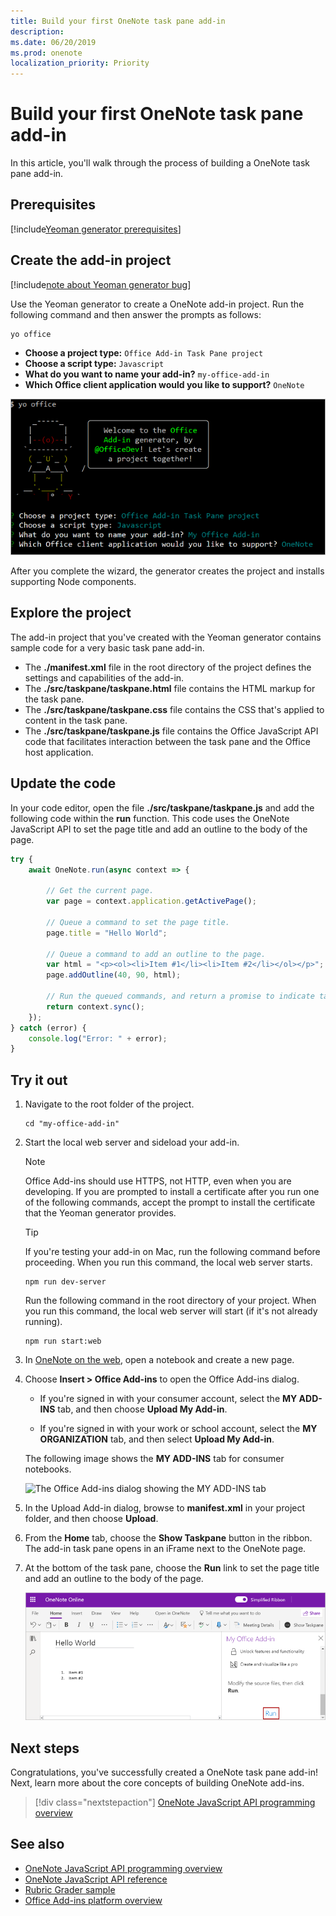```yaml
---
title: Build your first OneNote task pane add-in
description: 
ms.date: 06/20/2019
ms.prod: onenote
localization_priority: Priority
---
```


# Build your first OneNote task pane add-in

In this article, you'll walk through the process of building a OneNote task pane add-in.

## Prerequisites

[!include[Yeoman generator prerequisites](../includes/quickstart-yo-prerequisites.md)]

## Create the add-in project

[!include[note about Yeoman generator bug](../includes/note-yeoman-generator-bug-201908.md)]

Use the Yeoman generator to create a OneNote add-in project. Run the following command and then answer the prompts as follows:

```command&nbsp;line
yo office
```

- **Choose a project type:** `Office Add-in Task Pane project`
- **Choose a script type:** `Javascript`
- **What do you want to name your add-in?** `my-office-add-in`
- **Which Office client application would you like to support?** `OneNote`

![A screenshot of the prompts and answers for the Yeoman generator](../images/yo-office-onenote.png)

After you complete the wizard, the generator creates the project and installs supporting Node components.
	
## Explore the project

The add-in project that you've created with the Yeoman generator contains sample code for a very basic task pane add-in. 

- The **./manifest.xml** file in the root directory of the project defines the settings and capabilities of the add-in.
- The **./src/taskpane/taskpane.html** file contains the HTML markup for the task pane.
- The **./src/taskpane/taskpane.css** file contains the CSS that's applied to content in the task pane.
- The **./src/taskpane/taskpane.js** file contains the Office JavaScript API code that facilitates interaction between the task pane and the Office host application.

## Update the code

In your code editor, open the file **./src/taskpane/taskpane.js** and add the following code within the **run** function. This code uses the OneNote JavaScript API to set the page title and add an outline to the body of the page.

```js
try {
    await OneNote.run(async context => {

        // Get the current page.
        var page = context.application.getActivePage();

        // Queue a command to set the page title.
        page.title = "Hello World";

        // Queue a command to add an outline to the page.
        var html = "<p><ol><li>Item #1</li><li>Item #2</li></ol></p>";
        page.addOutline(40, 90, html);

        // Run the queued commands, and return a promise to indicate task completion.
        return context.sync();
    });
} catch (error) {
    console.log("Error: " + error);
}
```

## Try it out

1. Navigate to the root folder of the project.

    ```command&nbsp;line
    cd "my-office-add-in"
    ```

2. Start the local web server and sideload your add-in.

    > [!NOTE]
    > Office Add-ins should use HTTPS, not HTTP, even when you are developing. If you are prompted to install a certificate after you run one of the following commands, accept the prompt to install the certificate that the Yeoman generator provides.

    > [!TIP]
    > If you're testing your add-in on Mac, run the following command before proceeding. When you run this command, the local web server starts.
    >
    > ```command&nbsp;line
    > npm run dev-server
    > ```

    Run the following command in the root directory of your project. When you run this command, the local web server will start (if it's not already running).

    ```command&nbsp;line
    npm run start:web
    ```

3. In [OneNote on the web](https://www.onenote.com/notebooks), open a notebook and create a new page.

4. Choose **Insert > Office Add-ins** to open the Office Add-ins dialog.

    - If you're signed in with your consumer account, select the **MY ADD-INS** tab, and then choose **Upload My Add-in**.

    - If you're signed in with your work or school account, select the **MY ORGANIZATION** tab, and then select **Upload My Add-in**. 

    The following image shows the **MY ADD-INS** tab for consumer notebooks.

    <img alt="The Office Add-ins dialog showing the MY ADD-INS tab" src="../images/onenote-office-add-ins-dialog.png" width="500">

5. In the Upload Add-in dialog, browse to **manifest.xml** in your project folder, and then choose **Upload**. 

6. From the **Home** tab, choose the **Show Taskpane** button in the ribbon. The add-in task pane opens in an iFrame next to the OneNote page.

7. At the bottom of the task pane, choose the **Run** link to set the page title and add an outline to the body of the page.

    ![The OneNote add-in built from this walkthrough](../images/onenote-first-add-in-4.png)

## Next steps

Congratulations, you've successfully created a OneNote task pane add-in! Next, learn more about the core concepts of building OneNote add-ins.

> [!div class="nextstepaction"]
> [OneNote JavaScript API programming overview](../onenote/onenote-add-ins-programming-overview.md)

## See also

- [OneNote JavaScript API programming overview](../onenote/onenote-add-ins-programming-overview.md)
- [OneNote JavaScript API reference](/office/dev/add-ins/reference/overview/onenote-add-ins-javascript-reference)
- [Rubric Grader sample](https://github.com/OfficeDev/OneNote-Add-in-Rubric-Grader)
- [Office Add-ins platform overview](../overview/office-add-ins.md)

